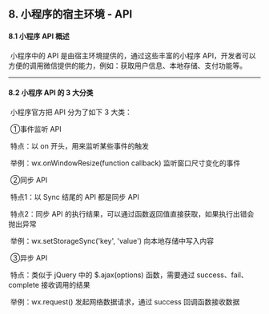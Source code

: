 

## 8. 小程序的宿主环境 - API



#### 		8.1 小程序 API 概述



​				小程序中的 API 是由宿主环境提供的，通过这些丰富的小程序 API，开发者可以方便的调用微信提供的能力，例如：获取用户信息、本地存储、支付功能等。



------



#### 8.2 小程序 API 的 3 大分类



​		小程序官方把 API 分为了如下 3 大类：

​				①事件监听 API

​					特点：以 on 开头，用来监听某些事件的触发

​					举例：wx.onWindowResize(function callback) 监听窗口尺寸变化的事件



​				②同步 API

​					特点1：以 Sync 结尾的 API 都是同步 API

​					特点2：同步 API 的执行结果，可以通过函数返回值直接获取，如果执行出错会抛出异常

​					举例：wx.setStorageSync('key', 'value') 向本地存储中写入内容



​				③异步 API

​					特点：类似于 jQuery 中的 $.ajax(options) 函数，需要通过 success、fail、complete 接收调用的结果

​					举例：wx.request() 发起网络数据请求，通过 success 回调函数接收数据

